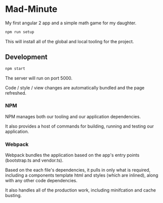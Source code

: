 # Mad-Minute

My first angular 2 app and a simple math game for my daughter.

```bash
npm run setup
```

This will install all of the global and local tooling for the project.

## Development

```bash
npm start
```

The server will run on port 5000.

Code / style / view changes are automatically bundled and the page refreshed.

### NPM

NPM manages both our tooling and our application dependencies.

It also provides a host of commands for building, running and testing our application.

### Webpack

Webpack bundles the application based on the app's entry points (bootstrap.ts and vendor.ts).

Based on the each file's dependencies, it pulls in only what is required, including a components template html and styles (which are inlined), along with any other code dependencies.

It also handles all of the production work, including minifcation and cache busting.
